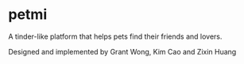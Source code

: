 # petmi
A tinder-like platform that helps pets find their friends and lovers.

Designed and implemented by Grant Wong, Kim Cao and Zixin Huang
